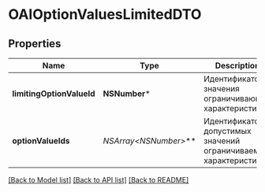 # OAIOptionValuesLimitedDTO

## Properties
Name | Type | Description | Notes
------------ | ------------- | ------------- | -------------
**limitingOptionValueId** | **NSNumber*** | Идентификатор значения ограничивающей характеристики. | 
**optionValueIds** | **NSArray&lt;NSNumber*&gt;*** | Идентификаторы допустимых значений ограничиваемой характеристики.  | 

[[Back to Model list]](../README.md#documentation-for-models) [[Back to API list]](../README.md#documentation-for-api-endpoints) [[Back to README]](../README.md)


